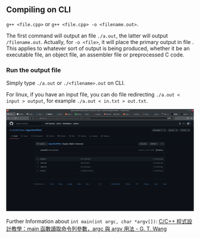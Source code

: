 ## Compiling on CLI
`g++ <file.cpp>` or `g++ <file.cpp> -o <filename.out>`.

The first command will output an file `./a.out`, the latter will output `/filename.out`.
Actually, for `-o <file>`, it will place the primary output in file <file>. This applies to whatever sort of output is being produced, whether it be an executable file, an object file, an assembler file or preprocessed C code.

### Run the output file
Simply type `./a.out` or `./<filename>.out` on CLI.

For linux, if you have an input file, you can do file redirecting `./a.out < input > output`, for example `./a.out < in.txt > out.txt`.

![](https://github.com/a22057916w/Data-Structure/blob/main/advanced/.meta/comple_exp.png)

 Further Information about `int main(int argc, char *argv[])`: [C/C++ 程式設計教學：main 函數讀取命令列參數，argc 與 argv 用法 - G. T. Wang](https://blog.gtwang.org/programming/c-cpp-tutorial-argc-argv-read-command-line-arguments/)
